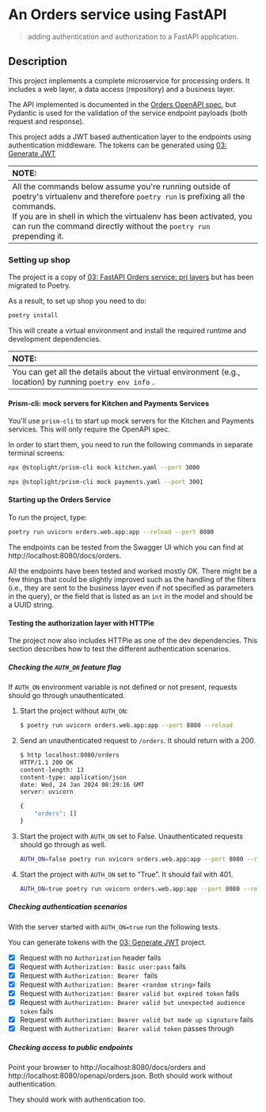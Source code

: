 # An Orders service using FastAPI
> adding authentication and authorization to a FastAPI application.

## Description

This project implements a complete microservice for processing orders. It includes a web layer, a data access (repository) and a business layer.

The API implemented is documented in the [Orders OpenAPI spec](./oas.yaml), but Pydantic is used for the validation of the service endpoint payloads (both request and response).

This project adds a JWT based authentication layer to the endpoints using authentication middleware. The tokens can be generated using [03: Generate JWT](../03_jwt-generator/README.md)

| NOTE: |
| :---- |
| All the commands below assume you're running outside of poetry's virtualenv and therefore `poetry run` is prefixing all the commands.<br>If you are in shell in which the virtualenv has been activated, you can run the command directly without the `poetry run` prepending it. |


### Setting up shop

The project is a copy of [03: FastAPI Orders service: prj layers](../../06_service-patterns/03-fastapi-orders-svc_prj_layers/) but has been migrated to Poetry.

As a result, to set up shop you need to do:

```bash
poetry install
```

This will create a virtual environment and install the required runtime and development dependencies.

| NOTE: |
| :---- |
| You can get all the details about the virtual environment (e.g., location) by running `poetry env info` . |


#### Prism-cli: mock servers for Kitchen and Payments Services

You'll use `prism-cli` to start up mock servers for the Kitchen and Payments services. This will only require the OpenAPI spec.

In order to start them, you need to run the following commands in separate terminal screens:

```bash
npx @stoplight/prism-cli mock kitchen.yaml --port 3000
```

```bash
npx @stoplight/prism-cli mock payments.yaml --port 3001
```

#### Starting up the Orders Service

To run the project, type:

```bash
poetry run uvicorn orders.web.app:app --reload --port 8080
```

The endpoints can be tested from the Swagger UI which you can find at http://localhost:8080/docs/orders.


All the endpoints have been tested and worked mostly OK. There might be a few things that could be slightly improved such as the handling of the filters (i.e., they are sent to the business layer even if not specified as parameters in the query), or the field that is listed as an `int` in the model and should be a UUID string.

#### Testing the authorization layer with HTTPie

The project now also includes HTTPie as one of the dev dependencies. This section describes how to test the different authentication scenarios.

##### Checking the `AUTH_ON` feature flag

If `AUTH_ON` environment variable is not defined or not present, requests should go through unauthenticated.

1. Start the project without `AUTH_ON`:

    ```bash
    $ poetry run uvicorn orders.web.app:app --port 8080 --reload
    ```

2. Send an unauthenticated request to `/orders`. It should return with a 200.

    ```bash
    $ http localhost:8080/orders
    HTTP/1.1 200 OK
    content-length: 13
    content-type: application/json
    date: Wed, 24 Jan 2024 08:29:16 GMT
    server: uvicorn

    {
        "orders": []
    }
    ```

3. Start the project with `AUTH_ON` set to False. Unauthenticated requests should go through as well.

    ```bash
    AUTH_ON=false poetry run uvicorn orders.web.app:app --port 8080 --reload
    ```

4. Start the project with `AUTH_ON` set to "True". It should fail with 401.

    ```bash
    AUTH_ON=true poetry run uvicorn orders.web.app:app --port 8080 --reload
    ```

##### Checking authentication scenarios

With the server started with `AUTH_ON=true` run the following tests.

You can generate tokens with the [03: Generate JWT](../03_jwt-generator/) project.

- [X] Request with no `Authorization` header fails
- [X] Request with `Authorization: Basic user:pass` fails
- [X] Request with `Authorization: Bearer ` fails
- [X] Request with `Authorization: Bearer <random string>` fails
- [X] Request with `Authorization: Bearer valid but expired token` fails
- [X] Request with `Authorization: Bearer valid but unexpected audience token` fails
- [X] Request with `Authorization: Bearer valid but made up signature` fails
- [X] Request with `Authorization: Bearer valid token` passes through

##### Checking access to public endpoints

Point your browser to http://localhost:8080/docs/orders and http://localhost:8080/openapi/orders.json. Both should work without authentication.

They should work with authentication too.
